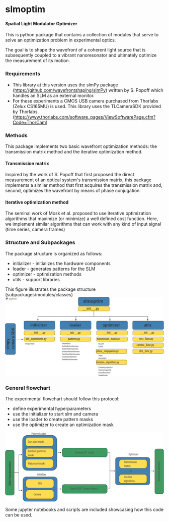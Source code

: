# slmoptim
#### Spatial Light Modulator Optimizer
This is python package that contains a collection of modules that serve to solve an optimization problem in experimental optics. 

The goal is to shape the wavefront of a coherent light source that is subsequently coupled to a vibrant nanoresonator and ultimately optimize the measurement of its motion. 

### Requirements
- This library at this version uses the slmPy package (https://github.com/wavefrontshaping/slmPy) written by S. Popoff which handles an SLM as an external monitor. 
- For these experiments a CMOS USB camera purchased from Thorlabs (Zelux CS165MU) is used. This library uses the TLCameraSDK provided by Thorlabs (https://www.thorlabs.com/software_pages/ViewSoftwarePage.cfm?Code=ThorCam)

### Methods
This package implements two basic wavefront optimization methods: the transmission matrix method and the iterative optimization method.

#### Transmission matrix
Inspired by the work of S. Popoff that first proposed the direct measurement of an optical system's transmission matrix, this package implements a similar method that first acquires the transmission matrix and, second, optimizes the wavefront by means of phase conjugation. 

#### Iterative optimization method
The seminal work of Mosk et al. proposed to use iterative optimization algorithms that maximize (or minimize) a well defined cost function. Here, we implement similar algorithms that can work with any kind of input signal (time series, camera frames)

### Structure and Subpackages
The package structure is organized as follows:

- initializer - initializes the hardware components
- loader - generates patterns for the SLM
- optimizer - optimization methods
- utils - support libraries

This figure illustrates the package structure (subpackages/modules/classes)
![pystruct](docs/python-package-structure.png)

### General flowchart

The experimental flowchart should follow this protocol:
- define experimental hyperparameters
- use the initializer to start slm and camera
- use the loader to create pattern masks
- use the optimizer to create an optimization mask

![flow](docs/flowchart_general.png)

Some jupyter notebooks and scripts are included showcasing how this code can be used. 
